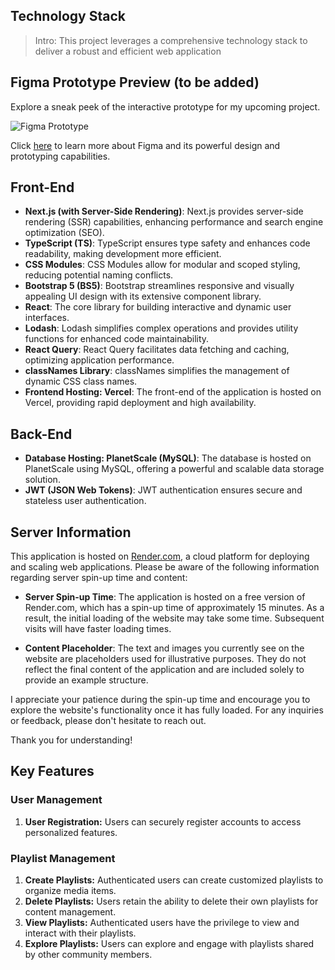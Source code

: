 ## Technology Stack

>Intro: This project leverages a comprehensive technology stack to deliver a robust and efficient web application

## Figma Prototype Preview (to be added)

Explore a sneak peek of the interactive prototype for my upcoming project.

![Figma Prototype](https://www.figma.com/)

Click [here](https://www.figma.com/) to learn more about Figma and its powerful design and prototyping capabilities.

## Front-End

- **Next.js (with Server-Side Rendering)**: Next.js provides server-side rendering (SSR) capabilities, enhancing performance and search engine optimization (SEO).
- **TypeScript (TS)**: TypeScript ensures type safety and enhances code readability, making development more efficient.
- **CSS Modules**: CSS Modules allow for modular and scoped styling, reducing potential naming conflicts.
- **Bootstrap 5 (BS5)**: Bootstrap streamlines responsive and visually appealing UI design with its extensive component library.
- **React**: The core library for building interactive and dynamic user interfaces.
- **Lodash**: Lodash simplifies complex operations and provides utility functions for enhanced code maintainability.
- **React Query**: React Query facilitates data fetching and caching, optimizing application performance.
- **classNames Library**: classNames simplifies the management of dynamic CSS class names.
- **Frontend Hosting: Vercel**: The front-end of the application is hosted on Vercel, providing rapid deployment and high availability.

## Back-End
- **Database Hosting: PlanetScale (MySQL)**: The database is hosted on PlanetScale using MySQL, offering a powerful and scalable data storage solution.
- **JWT (JSON Web Tokens)**: JWT authentication ensures secure and stateless user authentication.

## Server Information

This application is hosted on [Render.com](https://render.com), a cloud platform for deploying and scaling web applications. Please be aware of the following information regarding server spin-up time and content:

- **Server Spin-up Time**: The application is hosted on a free version of Render.com, which has a spin-up time of approximately 15 minutes. As a result, the initial loading of the website may take some time. Subsequent visits will have faster loading times.

- **Content Placeholder**: The text and images you currently see on the website are placeholders used for illustrative purposes. They do not reflect the final content of the application and are included solely to provide an example structure.

I appreciate your patience during the spin-up time and encourage you to explore the website's functionality once it has fully loaded. For any inquiries or feedback, please don't hesitate to reach out.

Thank you for understanding!

## Key Features

### User Management

1. **User Registration:** Users can securely register accounts to access personalized features.

### Playlist Management

1. **Create Playlists:** Authenticated users can create customized playlists to organize media items.
2. **Delete Playlists:** Users retain the ability to delete their own playlists for content management.
3. **View Playlists:** Authenticated users have the privilege to view and interact with their playlists.
4. **Explore Playlists:** Users can explore and engage with playlists shared by other community members.


